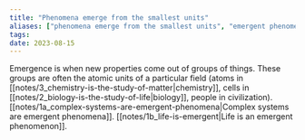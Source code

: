 ```yaml
---
title: "Phenomena emerge from the smallest units"
aliases: ["phenomena emerge from the smallest units", "emergent phenomena", "emergence", "emergent phenomenon"]
tags:
date: 2023-08-15
---
```


Emergence is when new properties come out of groups of things. These groups are often the atomic units of a particular field (atoms in [[notes/3_chemistry-is-the-study-of-matter|chemistry]], cells in [[notes/2_biology-is-the-study-of-life|biology]], people in civilization). [[notes/1a_complex-systems-are-emergent-phenomena|Complex systems are emergent phenomena]]. [[notes/1b_life-is-emergent|Life is an emergent phenomenon]].